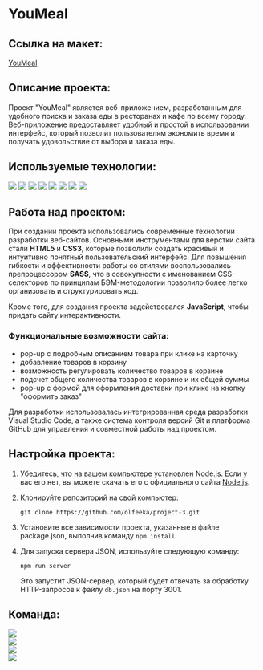 # YouMeal


## Ссылка на макет:
[YouMeal](https://www.figma.com/file/RvSqhKlJ62r93LdskD3Icz/YouMeal?type=design&node-id=0-1&mode=design&t=9GmUEz5NdkN3sonA-0)


## Описание проекта:
Проект "YouMeal" является веб-приложением, разработанным для удобного поиска и заказа еды в ресторанах и кафе по всему городу.
Веб-приложение предоставляет удобный и простой в использовании интерфейс, который позволит пользователям экономить время и получать удовольствие от выбора и заказа еды.

## Используемые технологии:
<img src="https://img.shields.io/badge/HTML-222222?style=for-the-badge&logo=HTML5&logoColor=ЦВЕТ ЛОГОТИПА"/> <img src="https://img.shields.io/badge/CSS-222222?style=for-the-badge&logo=CSS3&logoColor=1572B6"/> <img src="https://img.shields.io/badge/SASS-222222?style=for-the-badge&logo=Sass&logoColor=CC6699"/> <img src="https://img.shields.io/badge/JAVASCRIPT-222222?style=for-the-badge&logo=JavaScript&logoColor=F7DF1E"/> <img src="https://img.shields.io/badge/VS CODE-222222?style=for-the-badge&logo=Visual Studio Code&logoColor=007ACC"/> <img src="https://img.shields.io/badge/GIT-222222?style=for-the-badge&logo=Git&logoColor=F05032"/> <img src="https://img.shields.io/badge/GITHUB-222222?style=for-the-badge&logo=GitHub&logoColor=ЦВЕТ ЛОГОТИПА"/> <img src="https://img.shields.io/badge/FIGMA-222222?style=for-the-badge&logo=Figma&logoColor=F24E1E"/>


## Работа над проектом:
При создании проекта использовались современные технологии разработки веб-сайтов. Основными инструментами для верстки сайта стали **HTML5** и **CSS3**, которые позволили создать красивый и интуитивно понятный пользовательский интерфейс. Для повышения гибкости и эффективности работы со стилями воспользовались препроцессором **SASS**, что в совокупности с именованием CSS-селекторов по принципам БЭМ-методологии позволило более легко организовать и структурировать код.

Кроме того, для создания проекта задействовался **JavaScript**, чтобы придать сайту интерактивности.
### Функциональные возможности сайта:
- pop-up с подробным описанием товара при клике на карточку
- добавление товаров в корзину
- возможность регулировать количество товаров в корзине
- подсчет общего количества товаров в корзине и их общей суммы
- pop-up с формой для оформления доставки при клике на кнопку "оформить заказ"

Для разработки использовалась интегрированная среда разработки Visual Studio Code, а также система контроля версий Git и платформа GitHub для управления и совместной работы над проектом.

## Настройка проекта:
1. Убедитесь, что на вашем компьютере установлен Node.js. Если у вас его нет, вы можете скачать его с официального сайта [Node.js](https://nodejs.org/).
2. Клонируйте репозиторий на свой компьютер:
   
   ```
   git clone https://github.com/olfeeka/project-3.git
   ```

3. Установите все зависимости проекта, указанные в файле package.json, выполнив команду `npm install`
4. Для запуска сервера JSON, используйте следующую команду:

   ```
   npm run server
   ```

    Это запустит JSON-сервер, который будет отвечать за обработку HTTP-запросов к файлу `db.json` на порту 3001.


## Команда:
<a href="https://github.com/olfeeka">
  <img src="https://img.shields.io/badge/EKATERINA-009900?style=for-the-badge&logo=GitHub&logoColor=ЦВЕТ ЛОГОТИПА"/>
</a><br/>

<a href="https://github.com/strelnkv">
  <img src="https://img.shields.io/badge/MARIYA-990099?style=for-the-badge&logo=GitHub&logoColor=ЦВЕТ ЛОГОТИПА"/>
</a><br/>

<a href="https://github.com/sofiyarr">
  <img src="https://img.shields.io/badge/SOFIYA-000099?style=for-the-badge&logo=GitHub&logoColor=ЦВЕТ ЛОГОТИПА"/>
</a><br/>

<a href="https://github.com/mironmari">
  <img src="https://img.shields.io/badge/MARINA-999900?style=for-the-badge&logo=GitHub&logoColor=ЦВЕТ ЛОГОТИПА"/>
</a>
